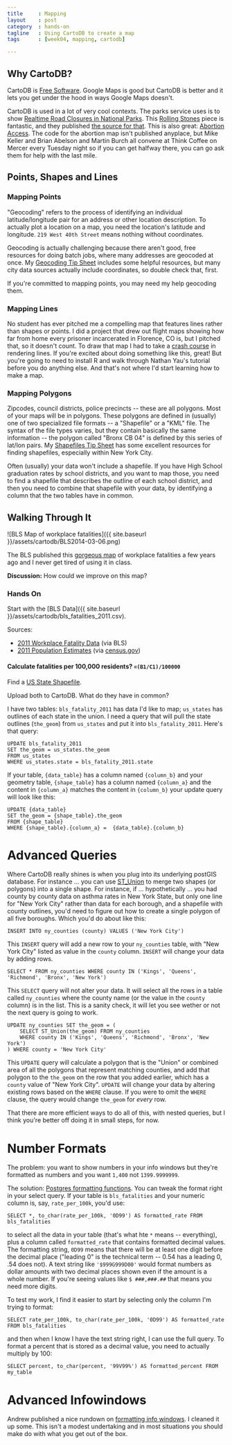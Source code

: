 ```yaml
---
title     : Mapping
layout    : post
category  : hands-on
tagline   : Using CartoDB to create a map
tags      : [week04, mapping, cartodb]

---
```

## Why CartoDB?

CartoDB is [Free Software](https://github.com/CartoDB/cartodb). Google Maps is good but CartoDB is better and it lets you get under the hood in ways Google Maps doesn't. 

CartoDB is used in a lot of very cool contexts. The parks service uses is to show [Realtime Road Closures in National Parks](http://maps.nps.gov/blri/road-closures/). This [Rolling Stones](http://vizzuality.github.io/rollingstonesmap) piece is fantastic, and they published [the source for that](http://vizzuality.github.io/rollingstonesmap/). This is also great: [Abortion Access](http://www.thedailybeast.com/articles/2013/01/22/roe-v-wade-turns-40.html). The code for the abortion map isn't published anyplace, but Mike Keller and Brian Abelson and Martin Burch all convene at Think Coffee on Mercer every Tuesday night so if you can get halfway there, you can go ask them for help with the last mile. 

## Points, Shapes and Lines

### Mapping Points
"Geocoding" refers to the process of identifying an individual latitude/longitude pair for an address or other location description. To actually plot a location on a map, you need the location's latitude and longitude. `219 West 40th Street` means nothing without coordinates. 

Geocoding is actually challenging because there aren't good, free resources for doing batch jobs, where many addresses are geocoded at once. My [Geocoding Tip Sheet](https://github.com/amandabee/cunyjdata/wiki/Tip-Sheet:-Geocoding) includes some helpful resources, but many city data sources actually include coordinates, so double check that, first. 

If you're committed to mapping points, you may need my help geocoding them.

### Mapping Lines
No student has ever pitched me a compelling map that features lines rather than shapes or points. I did a project that drew out flight maps showing how far from home every prisoner incarcerated in Florence, CO is, but I pitched that, so it doesn't count. To draw that map I had to take a [crash course](http://flowingdata.com/2011/05/11/how-to-map-connections-with-great-circles/) in rendering lines. If you're excited about doing something like this, great! But you're going to need to install R and walk through Nathan Yau's tutorial before you do anything else. And that's not where I'd start learning how to make a map.   

### Mapping Polygons
Zipcodes, council districts, police precincts -- these are all polygons. Most of your maps will be in polygons. These polygons are defined in (usually) one of two specialized file formats -- a "Shapefile" or a "KML" file. The syntax of the file types varies, but they contain basically the same information -- the polygon called "Bronx CB 04" is defined by this series of lat/lon pairs. My [Shapefiles Tip Sheet](https://github.com/amandabee/cunyjdata/wiki/Where-to-Find-Shapefiles) has some excellent resources for finding shapefiles, especially within New York City. 

Often (usually) your data won't include a shapefile. If you have High School graduation rates by school districts, and you want to map those, you need to find a shapefile that describes the outline of each school district, and then you need to combine that shapefile with your data, by identifying a column that the two tables have in common. 

## Walking Through It

![BLS Map of workplace fatalities]({{ site.baseurl }}/assets/cartodb/BLS2014-03-06.png)

The BLS published this [gorgeous map](http://www.bls.gov/opub/btn/volume-2/death-on-the-job-fatal-work-injuries-in-2011.htm) of workplace fatalities a few years ago and I never get tired of using it in class. 

**Discussion:** How could we improve on this map?

### Hands On

Start with the [BLS Data]({{ site.baseurl }}/assets/cartodb/bls_fatalities_2011.csv).

Sources:

+ [2011 Workplace Fatality Data](http://www.bls.gov/opub/btn/volume-2/death-on-the-job-fatal-work-injuries-in-2011.htm) (via BLS)
+ [2011 Population Estimates](https://www.census.gov/popest/data/state/totals/2011/tables/NST-EST2011-01.csv) (via [census.gov](http://www.census.gov/popest/data/historical/2010s/vintage_2011/state.html))

#### Calculate fatalities per 100,000 residents? `=(B1/C1)/100000`

Find a [US State Shapefile](http://geocommons.com/overlays/21519).

Upload both to CartoDB. What do they have in common? 

I have two tables: `bls_fatality_2011` has data I'd like to map; `us_states` has outlines of each state in the union. I need a query that will pull the state outlines (`the_geom`) from `us_states` and put it into `bls_fatality_2011`. Here's that query:

	UPDATE bls_fatality_2011
	SET the_geom = us_states.the_geom
	FROM us_states
	WHERE us_states.state = bls_fatality_2011.state
	
If your table, `{data_table}` has a column named `{column_b}` and your geometry table, `{shape_table}` has a column named `{column_a}` and the content in `{column_a}` matches the content in `{column_b}` your update query will look like this: 

	UPDATE {data_table}
	SET the_geom = {shape_table}.the_geom
	FROM {shape_table}
	WHERE {shape_table}.{column_a} =  {data_table}.{column_b}	

# Advanced Queries

Where CartoDB really shines is when you plug into its underlying postGIS database. For instance ... you can use [ST_Union](http://postgis.net/docs/ST_Union.html) to merge two shapes (or polygons) into a single shape. For instance, if ... hypothetically ... you had county by county data on asthma rates in New York State, but only one line for "New York City" rather than data for each borough, and a shapefile with county outlines, you'd need to figure out how to create a single polygon of all five boroughs. Which you'd do about like this:

	INSERT INTO ny_counties (county) VALUES ('New York City')
	
This `INSERT` query will add a new row to your `ny_counties` table, with "New York City" listed as value in the `county` column. `INSERT` will change your data by adding rows. 

	SELECT * FROM ny_counties WHERE county IN ('Kings', 'Queens', 'Richmond', 'Bronx', 'New York')

This `SELECT` query will not alter your data. It will select all the rows in a table called `ny_counties` where the county name (or the value in the `county` column) is in the list. This is a sanity check, it will let you see wether or not the next query is going to work. 

	UPDATE ny_counties SET the_geom = (
		SELECT ST_Union(the_geom) FROM ny_counties 
		WHERE county IN ('Kings', 'Queens', 'Richmond', 'Bronx', 'New York')
	) WHERE county = 'New York City'

This `UPDATE` query will calculate a polygon that is the "Union" or combined area of all the polygons that represent matching counties, and add that polygon to the `the_geom` on the row that you added earlier, which has a `county` value of "New York City". `UPDATE` will change your data by altering existing rows based on the `WHERE` clause. If you were to omit the `WHERE` clause, the query would change  `the_geom` for *every* row. 

That there are more efficient ways to do all of this, with nested queries, but I think you're better off doing it in small steps, for now. 

# Number Formats
The problem: you want to show numbers in your info windows but they're formatted as numbers and you want `1,400` not `1399.9999999`. 

The solution: [Postgres formatting functions](http://www.postgresql.org/docs/8.3/static/functions-formatting.html). You can tweak the format right in your select query. If your table is `bls_fatalities` and your  numeric column is, say, `rate_per_100k`, you'd use:

	SELECT *, to_char(rate_per_100k, '0D99') AS formatted_rate FROM bls_fatalities
	
to select all the data in your table (that's what hte `*` means -- everything), plus a column called `formatted_rate` that contains formatted decimal values. The formatting string, `0D99` means that there will be at least one digit before the decimal place ("leading 0" is the technical term -- 0.54 has a leading 0, .54 does not). A text string like `'$999G999D00'` would format numbers as dollar amounts with two decimal places shown even if the amount is a whole number. If you're seeing values like `$ ###,###.##` that means you need more digits. 

To test my work, I find it easier to start by selecting only the column I'm trying to format: 

	SELECT rate_per_100k, to_char(rate_per_100k, '0D99') AS formatted_rate FROM bls_fatalities

and then when I know I have the text string right, I can use the full query. To format a percent that is stored as a decimal value, you need to actually multiply by 100: 


	SELECT percent, to_char(percent, '99V99%') AS formatted_percent FROM my_table


# Advanced Infowindows

Andrew published a nice rundown on [formatting info windows](https://gist.github.com/amandabee/9628190). I cleaned it up some. This isn't a modest undertaking and in most situations you should make do with what you get out of the box. 
